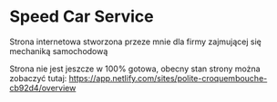 # Speed Car Service

Strona internetowa stworzona przeze mnie dla firmy zajmującej się mechaniką samochodową

Strona nie jest jeszcze w 100% gotowa, obecny stan strony można zobaczyć tutaj: https://app.netlify.com/sites/polite-croquembouche-cb92d4/overview
